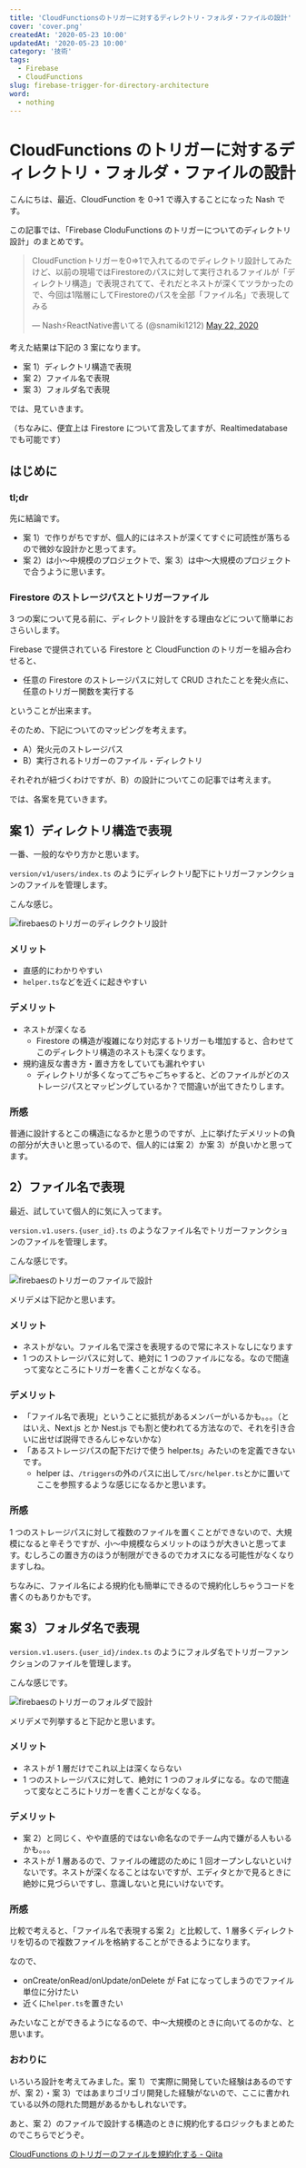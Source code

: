 ```yaml
---
title: 'CloudFunctionsのトリガーに対するディレクトリ・フォルダ・ファイルの設計'
cover: 'cover.png'
createdAt: '2020-05-23 10:00'
updatedAt: '2020-05-23 10:00'
category: '技術'
tags:
  - Firebase
  - CloudFunctions
slug: firebase-trigger-for-directory-architecture
word:
  - nothing
---
```


# CloudFunctions のトリガーに対するディレクトリ・フォルダ・ファイルの設計

こんにちは、最近、CloudFunction を 0->1 で導入することになった Nash です。

この記事では、「Firebase CloduFunctions のトリガーについてのディレクトリ設計」のまとめです。

<!-- tweet -->
<blockquote class="twitter-tweet"><p lang="ja" dir="ltr">CloudFunctionトリガーを0⇒1で入れてるのでディレクトリ設計してみたけど、以前の現場ではFirestoreのパスに対して実行されるファイルが「ディレクトリ構造」で表現されてて、それだとネストが深くてツラかったので、今回は1階層にしてFirestoreのパスを全部「ファイル名」で表現してみる</p>&mdash; Nash⚡️ReactNative書いてる (@snamiki1212) <a href="https://twitter.com/snamiki1212/status/1263800367801757697?ref_src=twsrc%5Etfw">May 22, 2020</a></blockquote> <script async src="https://platform.twitter.com/widgets.js" charset="utf-8"></script>
<!-- tweet -->

考えた結果は下記の 3 案になります。

- 案 1）ディレクトリ構造で表現
- 案 2）ファイル名で表現
- 案 3）フォルダ名で表現

では、見ていきます。

（ちなみに、便宜上は Firestore について言及してますが、Realtimedatabase でも可能です）

## はじめに

### tl;dr

先に結論です。

- 案 1）で作りがちですが、個人的にはネストが深くてすぐに可読性が落ちるので微妙な設計かと思ってます。
- 案 2）は小〜中規模のプロジェクトで、案 3）は中〜大規模のプロジェクトで合うように思います。

### Firestore のストレージパスとトリガーファイル

3 つの案について見る前に、ディレクトリ設計をする理由などについて簡単におさらいします。

Firebase で提供されている Firestore と CloudFunction のトリガーを組み合わせると、

- 任意の Firestore のストレージパスに対して CRUD されたことを発火点に、任意のトリガー関数を実行する

ということが出来ます。

そのため、下記についてのマッピングを考えます。

- A）発火元のストレージパス
- B）実行されるトリガーのファイル・ディレクトリ

それぞれが紐づくわけですが、B）の設計についてこの記事では考えます。

では、各案を見ていきます。

## 案 1）ディレクトリ構造で表現

一番、一般的なやり方かと思います。

`version/v1/users/index.ts` のようにディレクトリ配下にトリガーファンクションのファイルを管理します。

こんな感じ。

![firebaesのトリガーのディレククトリ設計](./01_dir.png)

### メリット

- 直感的にわかりやすい
- `helper.ts`などを近くに起きやすい

### デメリット

- ネストが深くなる
  - Firestore の構造が複雑になり対応するトリガーも増加すると、合わせてこのディレクトリ構造のネストも深くなります。
- 規約違反な書き方・置き方をしていても漏れやすい
  - ディレクトリが多くなってごちゃごちゃすると、どのファイルがどのストレージパスとマッピングしているか？で間違いが出てきたりします。

### 所感

普通に設計するとこの構造になるかと思うのですが、上に挙げたデメリットの負の部分が大きいと思っているので、個人的には案 2）か案 3）が良いかと思ってます。

## 2）ファイル名で表現

最近、試していて個人的に気に入ってます。

`version.v1.users.{user_id}.ts` のようなファイル名でトリガーファンクションのファイルを管理します。

こんな感じです。

![firebaesのトリガーのファイルで設計](./02_file.png)

メリデメは下記かと思います。

### メリット

- ネストがない。ファイル名で深さを表現するので常にネストなしになります
- 1 つのストレージパスに対して、絶対に 1 つのファイルになる。なので間違って変なところにトリガーを書くことがなくなる。

### デメリット

- 「ファイル名で表現」ということに抵抗があるメンバーがいるかも。。。（とはいえ、Next.js とか Nest.js でも割と使われてる方法なので、それを引き合いに出せば説得できるんじゃないかな）
- 「あるストレージパスの配下だけで使う helper.ts」みたいのを定義できないです。
  - helper は、`/triggers`の外のパスに出して`/src/helper.ts`とかに置いてここを参照するような感じになるかと思います。

### 所感

1 つのストレージパスに対して複数のファイルを置くことができないので、大規模になると辛そうですが、小〜中規模ならメリットのほうが大きいと思ってます。むしろこの置き方のほうが制限ができるのでカオスになる可能性がなくなりますしね。

ちなみに、ファイル名による規約化も簡単にできるので規約化しちゃうコードを書くのもありかもです。

## 案 3）フォルダ名で表現

`version.v1.users.{user_id}/index.ts` のようにフォルダ名でトリガーファンクションのファイルを管理します。

こんな感じです。

![firebaesのトリガーのフォルダで設計](./03_folder.png)

メリデメで列挙すると下記かと思います。

### メリット

- ネストが 1 層だけでこれ以上は深くならない
- 1 つのストレージパスに対して、絶対に 1 つのフォルダになる。なので間違って変なところにトリガーを書くことがなくなる。

### デメリット

- 案 2）と同じく、やや直感的ではない命名なのでチーム内で嫌がる人もいるかも。。。
- ネストが 1 層あるので、ファイルの確認のために 1 回オープンしないといけないです。ネストが深くなることはないですが、エディタとかで見るときに絶妙に見づらいですし、意識しないと見にいけないです。

### 所感

比較で考えると、「ファイル名で表現する案 2」と比較して、1 層多くディレクトリを切るので複数ファイルを格納することができるようになります。

なので、

- onCreate/onRead/onUpdate/onDelete が Fat になってしまうのでファイル単位に分けたい
- 近くに`helper.ts`を置きたい

みたいなことができるようになるので、中〜大規模のときに向いてるのかな、と思います。

### おわりに

いろいろ設計を考えてみました。案 1）で実際に開発していた経験はあるのですが、案 2）・案 3）ではあまりゴリゴリ開発した経験がないので、ここに書かれている以外の隠れた問題があるかもしれないです。

あと、案 2）のファイルで設計する構造のときに規約化するロジックもまとめたのでこちらでどうぞ。

[CloudFunctions のトリガーのファイルを規約化する - Qiita](https://qiita.com/snamiki1212/items/d908fe23257bc909e5ff)
